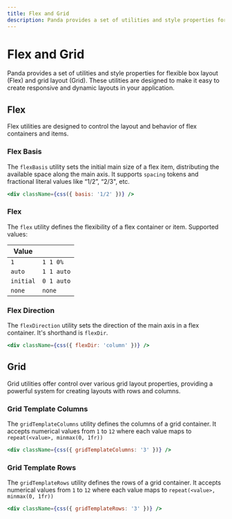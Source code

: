 ```yaml
---
title: Flex and Grid
description: Panda provides a set of utilities and style properties for flexible box layout (Flex) and grid layout (Grid). These utilities are designed to make it easy to create responsive and dynamic layouts in your application.
---
```


# Flex and Grid

Panda provides a set of utilities and style properties for flexible box layout (Flex) and grid layout (Grid). These utilities are designed to make it easy to create responsive and dynamic layouts in your application.

## Flex

Flex utilities are designed to control the layout and behavior of flex containers and items.

### Flex Basis

The `flexBasis` utility sets the initial main size of a flex item, distributing the available space along the main axis. It supports `spacing` tokens and fractional literal values like “1/2”, “2/3", etc.

```jsx
<div className={css({ basis: '1/2' })} />
```

### Flex

The `flex` utility defines the flexibility of a flex container or item.
Supported values:

| Value     |            |
| --------- | ---------- |
| `1`       | `1 1 0%`   |
| `auto`    | `1 1 auto` |
| `initial` | `0 1 auto` |
| `none`    | `none`     |

### Flex Direction

The `flexDirection` utility sets the direction of the main axis in a flex container. It's shorthand is `flexDir`.

```jsx
<div className={css({ flexDir: 'column' })} />
```

## Grid

Grid utilities offer control over various grid layout properties, providing a powerful system for creating layouts with rows and columns.

### Grid Template Columns

The `gridTemplateColumns` utility defines the columns of a grid container.
It accepts numerical values from `1` to `12` where each value maps to `repeat(<value>, minmax(0, 1fr))`

```jsx
<div className={css({ gridTemplateColumns: '3' })} />
```

### Grid Template Rows

The `gridTemplateRows` utility defines the rows of a grid container.
It accepts numerical values from `1` to `12` where each value maps to `repeat(<value>, minmax(0, 1fr))`

```jsx
<div className={css({ gridTemplateRows: '3' })} />
```
